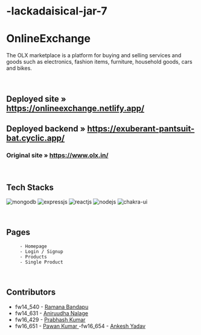 # -lackadaisical-jar-7

# **OnlineExchange**

The OLX marketplace is a platform for buying and selling services and goods such as electronics, fashion items, furniture, household goods, cars and bikes.



<br/>

## Deployed site » https://onlineexchange.netlify.app/
## Deployed backend » https://exuberant-pantsuit-bat.cyclic.app/
### Original site » https://www.olx.in/
<br />



## Tech Stacks
<p>
         <img src="https://img.shields.io/badge/MongoDB-14aa53?style=for-the-badge&logo=mongodb&logoColor=white" alt="mongodb"/>
         <img src="https://img.shields.io/badge/Express.js-000000?style=for-the-badge&logo=express&logoColor=white" alt="expressjs"/>
         <img src="https://img.shields.io/badge/React-282c34?style=for-the-badge&logo=react&logoColor=61DAFB" alt="reactjs" />
         <img src="https://img.shields.io/badge/Node.js-70a760?style=for-the-badge&logo=nodedotjs&logoColor=white" alt="nodejs" />
         <img src="https://img.shields.io/badge/Chakra%20UI-27bdb1?style=for-the-badge&logo=chakraui&logoColor=white" alt="chakra-ui" />
</p>

<br/>

## Pages

         - Homepage
         - Login / Signup
         - Products
         - Single Product

<br/>


## Contributors

- fw14_540 - <a href="https://github.com/ramanabandapu"> Ramana Bandapu </a>
- fw14_631 - <a href="https://github.com/Aniruddha8787"> Aniruudha Nalage </a>
- fw16_429  - <a href="https://github.com/prabhash1475"> Prabhash Kumar </a>
- fw16_651 - <a href="https://github.com/rajpawanku"> Pawan Kumar </a>
-fw16_654 - <a href="https://github.com/ankesh1111"> Ankesh Yadav </a>

<br/>






